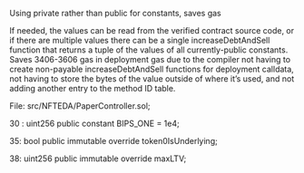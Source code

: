 Using private rather than public for constants, saves gas

If needed, the values can be read from the verified contract source code, or if there are multiple values there can be a single increaseDebtAndSell function that returns a tuple of the values of all currently-public constants. Saves 3406-3606 gas in deployment gas due to the compiler not having to create non-payable increaseDebtAndSell functions for deployment calldata, not having to store the bytes of the value outside of where it’s used, and not adding another entry to the method ID table.

File: src/NFTEDA/PaperController.sol;

30 :        uint256 public constant BIPS_ONE = 1e4;


35:    bool public immutable override token0IsUnderlying;

    
 38:   uint256 public immutable override maxLTV;
